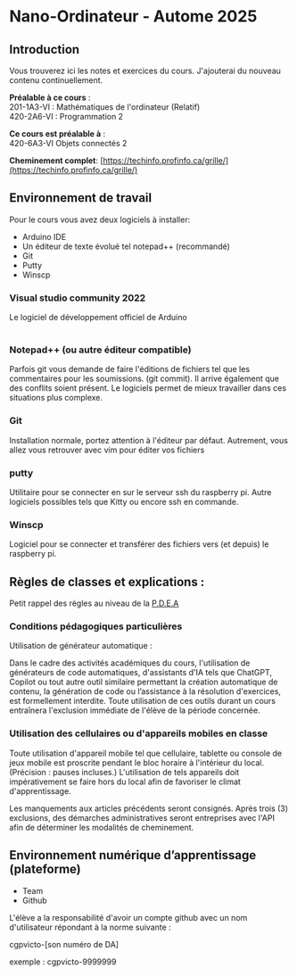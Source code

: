 # Nano-Ordinateur - Autome 2025
## Introduction
Vous trouverez ici les notes et exercices du cours. J'ajouterai du nouveau contenu continuellement.

**Préalable à ce cours** :  
201-1A3-VI : Mathématiques de l'ordinateur (Relatif)  
420-2A6-VI : Programmation 2  

**Ce cours est préalable à** :  
420-6A3-VI Objets connectés 2  

**Cheminement complet**: [https://techinfo.profinfo.ca/grille/](https://techinfo.profinfo.ca/grille/)

## Environnement de travail

Pour le cours vous avez deux logiciels à installer:

* Arduino IDE
* Un éditeur de texte évolué tel notepad++ (recommandé) 
* Git
* Putty
* Winscp


### Visual studio community 2022
Le logiciel de développement officiel de Arduino  
   
### Notepad++ (ou autre éditeur compatible)
Parfois git vous demande de faire l'éditions de fichiers tel que les commentaires pour les soumissions. (git commit). Il arrive également que des conflits soient présent. Le logiciels permet de mieux travailler dans ces situations plus complexe.
   
### Git
Installation normale, portez attention à l'éditeur par défaut. Autrement, vous allez vous retrouver avec vim pour éditer vos fichiers

### putty
Utilitaire pour se connecter en sur le serveur ssh du raspberry pi. Autre logiciels possibles tels que Kitty ou encore ssh en commande.

### Winscp
Logiciel pour se connecter et transférer des fichiers vers (et depuis) le raspberry pi.  
  
## Règles de classes et explications :
Petit rappel des règles au niveau de la [P.D.E.A](https://valisevirtuelle.cegepvicto.ca/medias/pdea/1/pdea2024-66cd38f5e7d90.pdf)

### Conditions pédagogiques particulières  
Utilisation de générateur automatique :  

Dans le cadre des activités académiques du cours, l'utilisation de générateurs de code automatiques, d'assistants d'IA tels que ChatGPT, Copilot ou tout autre outil similaire permettant la création automatique de contenu, la génération de code ou l’assistance à la résolution d'exercices, est formellement interdite. Toute utilisation de ces outils durant un cours entraînera l'exclusion immédiate de l'élève de la période concernée.  

### Utilisation des cellulaires ou d'appareils mobiles en classe 

Toute utilisation d'appareil mobile tel que cellulaire, tablette ou console de jeux mobile est proscrite pendant le bloc horaire à l'intérieur du local. (Précision : pauses incluses.) L'utilisation de tels appareils doit impérativement se faire hors du local afin de favoriser le climat d'apprentissage.  

Les manquements aux articles précédents seront consignés. Après trois (3) exclusions, des démarches administratives seront entreprises avec l'API afin de déterminer les modalités de cheminement.

## Environnement numérique d’apprentissage (plateforme)

   * Team
   * Github

L'élève a la responsabilité d'avoir un compte github avec un nom d'utilisateur répondant à la norme suivante :

cgpvicto-[son numéro de DA]

exemple : cgpvicto-9999999